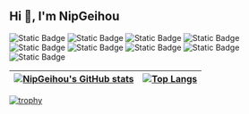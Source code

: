 ## Hi 👋, I'm NipGeihou


<p >
  <img alt="Static Badge" src="https://img.shields.io/badge/-Spring(Java)-000000?style=flat-square&logo=spring&logoColor=ffffff&labelColor=6DB33F&color=6DB33F">
  <img alt="Static Badge" src="https://img.shields.io/badge/-Golang-000000?style=flat-square&logo=go&logoColor=ffffff&labelColor=%2300ADD8&color=%2300ADD8">
  <img alt="Static Badge" src="https://img.shields.io/badge/-Python-000000?style=flat-square&logo=python&logoColor=ffffff&labelColor=%233776AB&color=%233776AB">
  <img alt="Static Badge" src="https://img.shields.io/badge/-Dart-000000?style=flat-square&logo=dart&logoColor=ffffff&labelColor=%230175C2&color=%230175C2">
  <img alt="Static Badge" src="https://img.shields.io/badge/-Flutter-000000?style=flat-square&logo=flutter&logoColor=ffffff&labelColor=%2302569B&color=%2302569B">
  <img alt="Static Badge" src="https://img.shields.io/badge/-TypeScript-000000?style=flat-square&logo=typescript&logoColor=ffffff&labelColor=%233178C6&color=%233178C6">
  <img alt="Static Badge" src="https://img.shields.io/badge/-React-000000?style=flat-square&logo=react&logoColor=ffffff&labelColor=%2361DAFB&color=%2361DAFB">
  <img alt="Static Badge" src="https://img.shields.io/badge/-Jenkins-000000?style=flat-square&logo=jenkins&logoColor=ffffff&labelColor=%23D24939&color=%23D24939">
  <img alt="Static Badge" src="https://img.shields.io/badge/-Kubernetes-000000?style=flat-square&logo=kubernetes&logoColor=ffffff&labelColor=%23326CE5&color=%23326CE5">
</p>




| [![NipGeihou's GitHub stats](https://github-readme-stats.vercel.app/api?username=NipGeihou&count_private=true&hide=issues&show_icons=true&theme=ambient_gradient)](https://github.com/NipGeihou) | [![Top Langs](https://github-readme-stats.vercel.app/api/top-langs/?username=NipGeihou&layout=compact&theme=ambient_gradient&hide=html,vba,css,asl)](https://github.com/NipGeihou) |
| ------------- | ------------- |

[![trophy](https://github-profile-trophy.vercel.app/?username=NipGeihou&theme=flat&rank=-?,-C,-B)](https://github.com/NipGeihou)
